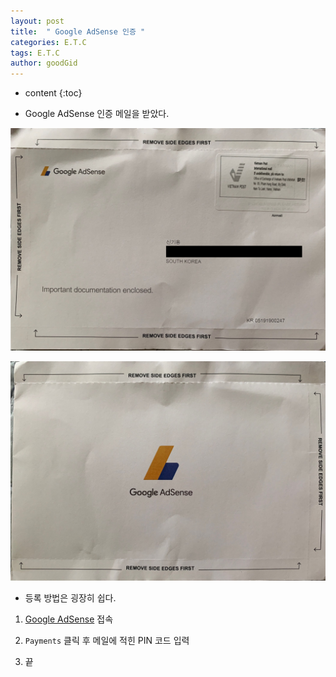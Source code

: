 ```yaml
---
layout: post
title:  " Google AdSense 인증 "
categories: E.T.C
tags: E.T.C
author: goodGid
---
```

* content
{:toc}

* Google AdSense 인증 메일을 받았다.

![](/assets/img/posts/auth_google_adsense_1.png)

![](/assets/img/posts/auth_google_adsense_2.png)











* 등록 방법은 굉장히 쉽다.

1. [Google AdSense](https://www.google.com/adsense) 접속

2. `Payments` 클릭 후 메일에 적힌 PIN 코드 입력 

3. 끝 